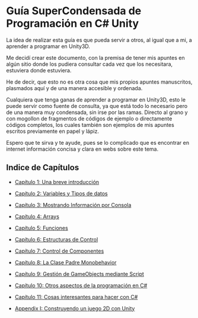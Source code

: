 # Guía SuperCondensada de Programación en C# Unity

La idea de realizar esta guía es que pueda servir a otros, al igual que a mi, a aprender a programar en Unity3D.

Me decidí crear este documento, con la premisa de tener mis apuntes en algún sitio donde los pudiera consultar cada vez que los necesitara, estuviera donde estuviera.

He de decir, que esto no es otra cosa que mis propios apuntes manuscritos, plasmados aquí y de una manera accesible y ordenada.

Cualquiera que tenga ganas de aprender a programar en Unity3D, esto le puede servir como fuente de consulta, ya que está todo lo necesario pero de una manera muy condensada, sin irse por las ramas. Directo al grano y con mogollon de fragmentos de códigos de ejemplo o directamente códigos completos, los cuales también son ejemplos de mis apuntes escritos previamente en papel y lápiz.

Espero que te sirva y te ayude, pues se lo complicado que es encontrar en internet información concisa y clara en webs sobre este tema.

## Indice de Capítulos

 * [Capítulo 1: Una breve introducción](/docs/cap01.md)
 * [Capítulo 2: Variables y Tipos de datos](/docs/cap02.md)
 * [Capítulo 3: Mostrando Información por Consola](/docs/cap03.md)
 * [Capítulo 4: Arrays](/docs/cap04.md)
 * [Capítulo 5: Funciones](/docs/cap05.md)
 * [Capítulo 6: Estructuras de Control](/docs/cap06.md)
 * [Capítulo 7: Control de Componentes](/docs/cap07.md)
 * [Capítulo 8: La Clase Padre Monobehavior](/docs/cap08.md)
 * [Capítulo 9: Gestión de GameObjects mediante Script](/docs/cap09.md)
 * [Capítulo 10: Otros aspectos de la programación en C#](/docs/cap10.md)
 * [Capítulo 11: Cosas interesantes para hacer con C#](/docs/cap11.md)

 * [Appendix I: Construyendo un juego 2D con Unity](/docs/wiki/README.md)